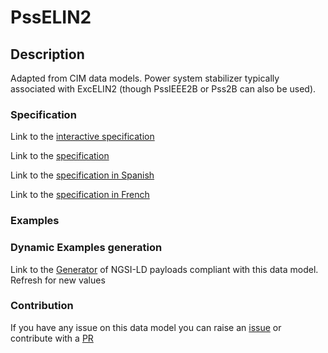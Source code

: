 # PssELIN2

## Description 

Adapted from CIM data models. Power system stabilizer typically associated with ExcELIN2 (though PssIEEE2B or Pss2B can also be used).
### Specification

Link to the [interactive specification](https://swagger.lab.fiware.org/?url=https://smart-data-models.github.io/dataModel.EnergyCIM/PssELIN2/swagger.yaml)

Link to the [specification](https://smart-data-models.github.io/dataModel.EnergyCIM/PssELIN2/doc/spec.md)

Link to the [specification in Spanish](https://smart-data-models.github.io/dataModel.EnergyCIM/PssELIN2/doc/spec_ES.md)

Link to the [specification in French](https://smart-data-models.github.io/dataModel.EnergyCIM/PssELIN2/doc/spec_FR.md)
### Examples
### Dynamic Examples generation

Link to the [Generator](https://smartdatamodels.org/extra/ngsi-ld_generator_v0.91.php?schemaUrl=https://raw.githubusercontent.com/smart-data-models/dataModel.EnergyCIM/master/PssELIN2/schema.json&email=info@smartdatamodels.org) of NGSI-LD payloads compliant with this data model. Refresh for new values
### Contribution

 If you have any issue on this data model you can raise an [issue](https://github.com/smart-data-models/dataModel.EnergyCIM/issues)  or contribute with a [PR](https://github.com/smart-data-models/dataModel.EnergyCIM/pulls)